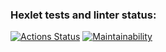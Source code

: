 ### Hexlet tests and linter status:
[![Actions Status](https://github.com/losevo/frontend-project-lvl1/workflows/hexlet-check/badge.svg)](https://github.com/losevo/frontend-project-lvl1/actions)
[![Maintainability](https://api.codeclimate.com/v1/badges/a99a88d28ad37a79dbf6/maintainability)](https://codeclimate.com/github/codeclimate/codeclimate/maintainability)